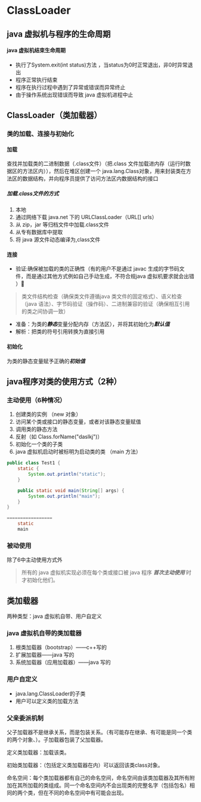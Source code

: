 # ClassLoader

##  java 虚拟机与程序的生命周期

#### java 虚拟机结束生命周期

- 执行了System.exit(int status)方法 ，当status为0时正常退出，非0时异常退出
- 程序正常执行结束
- 程序在执行过程中遇到了异常或错误而异常终止
- 由于操作系统出现错误而导致 java 虚拟机进程中止

## ClassLoader（类加载器）

### 类的加载、连接与初始化

#### 加载

查找并加载类的二进制数据（.class文件）（把.class 文件加载进内存（运行时数据区的方法区内）），然后在堆区创建一个 java.lang.Class对象，用来封装类在方法区的数据结构，并向程序员提供了访问方法区内数据结构的接口

##### 加载.class文件的方式

1. 本地
2. 通过网络下载 java.net 下的 URLClassLoader（URL[] urls）
3. 从 zip，jar 等归档文件中加载.class文件
4. 从专有数据库中提取
5. 将 java 源文件动态编译为,class文件

#### 连接

- 验证:确保被加载的类的正确性（有的用户不是通过 javac 生成的字节码文件，而是通过其他方式例如自己手动生成，不符合规java 虚拟机要求就会出错 ）

> 类文件结构检查（确保类文件遵循java 类文件的固定格式）、语义检查（java 语法）、字节码验证（操作码）、二进制兼容的验证（确保相互引用的类之间协调一致）

- 准备：为类的***静态***变量分配内存（方法区），并将其初始化为***默认值***
- 解析：把类的符号引用转换为直接引用

#### 初始化

为类的静态变量赋予正确的***初始值***

## java程序对类的使用方式（2种）

### 主动使用（6种情况）

1. 创建类的实例 （new 对象）
2. 访问某个类或接口的静态变量，或者对该静态变量赋值
3. 调用类的静态方法
4. 反射（如 Class.forName("daslkj")）
5. 初始化一个类的子类
6. java 虚拟机启动时被标明为启动类的类 （main 方法）

```java
public class Test1 {
	static {
		System.out.println("static");
	}

	public static void main(String[] args) {
		System.out.println("main");
	}
}

=================
    static
    main
```



### 被动使用

除了6中主动使用方式外

> 所有的 java 虚拟机实现必须在每个类或接口被 java 程序 ***首次主动使用*** 时才初始化他们。

## 类加载器

两种类型：java 虚拟机自带、用户自定义

### java 虚拟机自带的类加载器

1. 根类加载器（bootstrap）——c++写的
2. 扩展加载器——java 写的
3. 系统加载器（应用加载器）——java 写的

### 用户自定义

- java.lang.ClassLoader的子类
- 用户可以定义类的加载方法

### 父亲委派机制

父子加载器不是继承关系，而是包装关系。（有可能存在继承、有可能是同一个类的两个对象、）。子加载器包装了父加载器。

定义类加载器：加载该类。

初始类加载器：（包括定义类加载器在内）可以返回该类class对象。

命名空间：每个类加载器都有自己的命名空间，命名空间由该类加载器及其所有附加在其所加载的类组成。同一个命名空间内不会出现类的完整名字（包括包名）相同的两个类，但在不同的命名空间中有可能会出现。